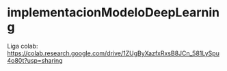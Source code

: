 # implementacionModeloDeepLearning
Liga colab: https://colab.research.google.com/drive/1ZUgByXazfxRxsB8JCn_581LySpu4o80t?usp=sharing
